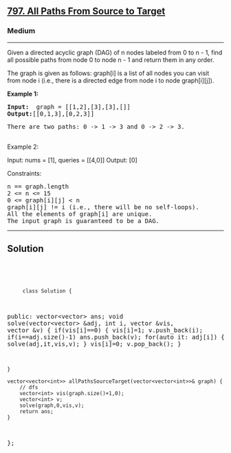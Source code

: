 
<h2><a href="https://leetcode.com/problems/sum-of-even-numbers-after-queries/">797. All Paths From Source to Target</a></h2>
<h3>Medium</h3>
<hr>
<div><p>
Given a directed acyclic graph (DAG) of n nodes labeled from 0 to n - 1, find all possible paths from node 0 to node n - 1 and return them in any order.

The graph is given as follows: graph[i] is a list of all nodes you can visit from node i (i.e., there is a directed edge from node i to node graph[i][j]).

 
</p>


<p><strong>Example 1:</strong></p>
<pre><strong>Input:</strong>  graph = [[1,2],[3],[3],[]]
<strong>Output:</strong>[[0,1,3],[0,2,3]]
</pre>
<pre>
There are two paths: 0 -> 1 -> 3 and 0 -> 2 -> 3.
  </pre>
  
Example 2:

Input: nums = [1], queries = [[4,0]]
Output: [0]
 

Constraints:
<pre>
n == graph.length
2 <= n <= 15
0 <= graph[i][j] < n
graph[i][j] != i (i.e., there will be no self-loops).
All the elements of graph[i] are unique.
The input graph is guaranteed to be a DAG.
</pre>
<hr>
 <h2><strong><b>Solution</b></strong></h2>
 <br>
 <pre>
 
         class Solution {
public: vector<vector<int>> ans;
    void solve(vector<vector<int>> &adj, int i, vector<int> &vis,  vector<int> &v)
    {
        if(vis[i]==0)
        {
            vis[i]=1;
            v.push_back(i);
            if(i==adj.size()-1) ans.push_back(v);
            for(auto it: adj[i])
            {
                solve(adj,it,vis,v);
            }
            vis[i]=0;
            v.pop_back();
        }
        
    }
    
    vector<vector<int>> allPathsSourceTarget(vector<vector<int>>& graph) {
        // dfs
        vector<int> vis(graph.size()+1,0);
        vector<int> v;
        solve(graph,0,vis,v);
        return ans;
    }
};
          
 </pre>


